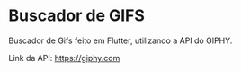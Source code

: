 # Buscador de GIFS

Buscador de Gifs feito em Flutter, utilizando a API do GIPHY.

Link da API: https://giphy.com
